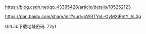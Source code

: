 
https://blog.csdn.net/qq_43395428/article/details/105252123


https://pan.baidu.com/share/init?surl=pWRTYoL-OyMXiRntY_hL3g

GitLab下载地址密码: 72y1

